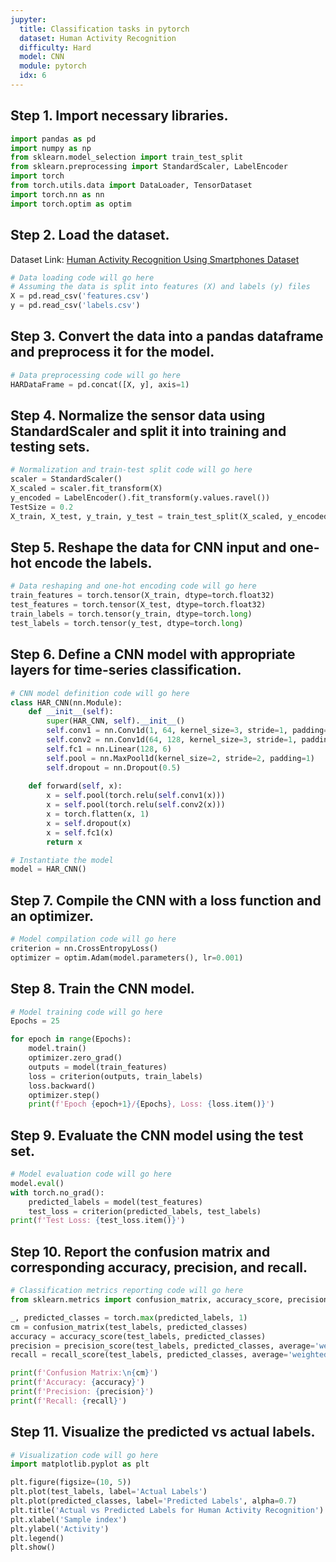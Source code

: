 ```yaml
---
jupyter:
  title: Classification tasks in pytorch
  dataset: Human Activity Recognition
  difficulty: Hard
  model: CNN
  module: pytorch
  idx: 6
---
```



## Step 1. Import necessary libraries.

```python
import pandas as pd
import numpy as np
from sklearn.model_selection import train_test_split
from sklearn.preprocessing import StandardScaler, LabelEncoder
import torch
from torch.utils.data import DataLoader, TensorDataset
import torch.nn as nn
import torch.optim as optim
```

## Step 2. Load the dataset.

Dataset Link: [Human Activity Recognition Using Smartphones Dataset](https://archive.ics.uci.edu/ml/datasets/Human+Activity+Recognition+Using+Smartphones)

```python
# Data loading code will go here
# Assuming the data is split into features (X) and labels (y) files
X = pd.read_csv('features.csv')
y = pd.read_csv('labels.csv')

```

## Step 3. Convert the data into a pandas dataframe and preprocess it for the model.

```python
# Data preprocessing code will go here
HARDataFrame = pd.concat([X, y], axis=1)
```

## Step 4. Normalize the sensor data using StandardScaler and split it into training and testing sets.

```python
# Normalization and train-test split code will go here
scaler = StandardScaler()
X_scaled = scaler.fit_transform(X)
y_encoded = LabelEncoder().fit_transform(y.values.ravel())
TestSize = 0.2
X_train, X_test, y_train, y_test = train_test_split(X_scaled, y_encoded, test_size=TestSize)

```

## Step 5. Reshape the data for CNN input and one-hot encode the labels.

```python
# Data reshaping and one-hot encoding code will go here
train_features = torch.tensor(X_train, dtype=torch.float32)
test_features = torch.tensor(X_test, dtype=torch.float32)
train_labels = torch.tensor(y_train, dtype=torch.long)
test_labels = torch.tensor(y_test, dtype=torch.long)

```

## Step 6. Define a CNN model with appropriate layers for time-series classification.

```python
# CNN model definition code will go here
class HAR_CNN(nn.Module):
    def __init__(self):
        super(HAR_CNN, self).__init__()
        self.conv1 = nn.Conv1d(1, 64, kernel_size=3, stride=1, padding=1)
        self.conv2 = nn.Conv1d(64, 128, kernel_size=3, stride=1, padding=1)
        self.fc1 = nn.Linear(128, 6)
        self.pool = nn.MaxPool1d(kernel_size=2, stride=2, padding=1)
        self.dropout = nn.Dropout(0.5)
    
    def forward(self, x):
        x = self.pool(torch.relu(self.conv1(x)))
        x = self.pool(torch.relu(self.conv2(x)))
        x = torch.flatten(x, 1)
        x = self.dropout(x)
        x = self.fc1(x)
        return x

# Instantiate the model
model = HAR_CNN()

```

## Step 7. Compile the CNN with a loss function and an optimizer.

```python
# Model compilation code will go here
criterion = nn.CrossEntropyLoss()
optimizer = optim.Adam(model.parameters(), lr=0.001)

```

## Step 8. Train the CNN model.

```python
# Model training code will go here
Epochs = 25

for epoch in range(Epochs):
    model.train()
    optimizer.zero_grad()
    outputs = model(train_features)
    loss = criterion(outputs, train_labels)
    loss.backward()
    optimizer.step()
    print(f'Epoch {epoch+1}/{Epochs}, Loss: {loss.item()}')

```

## Step 9. Evaluate the CNN model using the test set.

```python
# Model evaluation code will go here
model.eval()
with torch.no_grad():
    predicted_labels = model(test_features)
    test_loss = criterion(predicted_labels, test_labels)
print(f'Test Loss: {test_loss.item()}')

```

## Step 10. Report the confusion matrix and corresponding accuracy, precision, and recall.

```python
# Classification metrics reporting code will go here
from sklearn.metrics import confusion_matrix, accuracy_score, precision_score, recall_score

_, predicted_classes = torch.max(predicted_labels, 1)
cm = confusion_matrix(test_labels, predicted_classes)
accuracy = accuracy_score(test_labels, predicted_classes)
precision = precision_score(test_labels, predicted_classes, average='weighted')
recall = recall_score(test_labels, predicted_classes, average='weighted')

print(f'Confusion Matrix:\n{cm}')
print(f'Accuracy: {accuracy}')
print(f'Precision: {precision}')
print(f'Recall: {recall}')

```

## Step 11. Visualize the predicted vs actual labels.

```python
# Visualization code will go here
import matplotlib.pyplot as plt

plt.figure(figsize=(10, 5))
plt.plot(test_labels, label='Actual Labels')
plt.plot(predicted_classes, label='Predicted Labels', alpha=0.7)
plt.title('Actual vs Predicted Labels for Human Activity Recognition')
plt.xlabel('Sample index')
plt.ylabel('Activity')
plt.legend()
plt.show()

```
